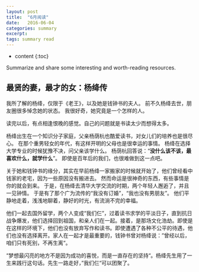 ```yaml
---
layout: post
title:  "6月阅读"
date:   2016-06-04
categories: summary
excerpt: 
tags: summary read
---
```


* content
{:toc}

Summarize and share some interesting and worth-reading resources.

## 最贤的妻，最才的女：杨绛传

我所了解的杨绛，仅限于《老王》，以及她是钱钟书的夫人。
前不久杨绛去世，朋友圈很多悼念她的状态。
我很好奇，她究竟是一个怎样的人。

读完以后，有点相逢恨晚的感觉。自己的问题就是书读太少而想得太多。

杨绛出生在一个知识分子家庭，父亲杨荫杭也酷爱读书，对女儿们的培养也是很尽心。
在那个重男轻女的年代，有这样开明的父母也是很幸运的事情。
杨绛在选择大学专业的时候犹豫不决，问父亲该学什么。
杨荫杭回答说：“**没什么该不该，最喜欢什么，就学什么**”。
即使是百年后的我们，也很难做到这一点吧。

关于她和钱钟书的缘分，其实在早前杨绛一家搬家的时候就开始了，他们曾经看中钱家的老宅，因为一些原因没有搬进去。
然而命运是很神奇的东西，有些事情是你的就会到来。
于是，在杨绛去清华大学交流的时期，两个年轻人邂逅了，并且一见钟情。
于是有了那个广为流传的“我没有订婚”，“我也没有男朋友”。
他们平静地走着，浅浅地聊着，静好的时光，有流淌不完的幸福。

他们一起去国外留学，两个人变成“我们仨”，过着读书求学的平淡日子，直到抗日战争爆发，他们选择回到祖国，和亲人们在一起。接着，是那场文化浩劫。即使是在这样的环境下，他们也没有放弃写作和读书。即使遭遇了各种不公平的待遇，他们也没有选择离开。家人在一起才是最重要的，钱钟书曾对杨绛说：”曾经以后，咱们只有死别，不再生离“。

“梦想最闪亮的地方不是因为成功的喜悦，而是一直存在的坚持“。杨绛先生用了一生来践行这句话。先生一路走好，”我们仨“可以团聚了。


